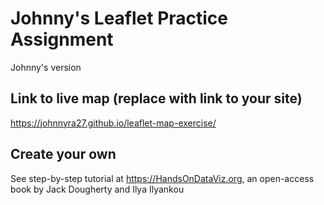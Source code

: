 # Johnny's Leaflet Practice Assignment
Johnny's version

## Link to live map (replace with link to your site)
https://johnnyra27.github.io/leaflet-map-exercise/

## Create your own
See step-by-step tutorial at https://HandsOnDataViz.org, an open-access book by Jack Dougherty and Ilya Ilyankou
